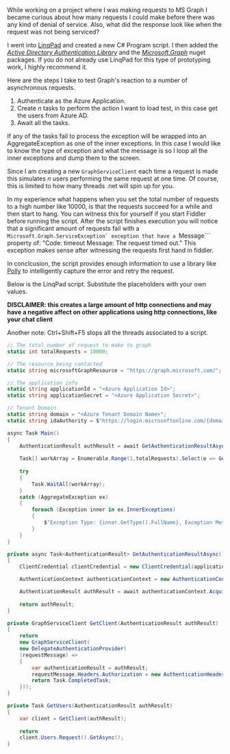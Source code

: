 While working on a project where I was making requests to MS Graph I became curious about how many requests I could make before there was any kind of denial of service. Also, what did the response look like when the request was not being serviced?

I went into [LinqPad](https://www.linqpad.net/) and created a new C# Program script. I then added the [*Active Directory Authentication Library*](https://www.nuget.org/packages/Microsoft.IdentityModel.Clients.ActiveDirectory/) and the [*Microsoft.Graph*](https://www.nuget.org/packages/Microsoft.Graph/) nuget packages. If you do not already use LinqPad for this type of prototyping work, I highly recommend it.

Here are the steps I take to test Graph's reaction to a number of asynchronous requests.

1. Authenticate as the Azure Application.
2. Create *n* tasks to perform the action I want to load test, in this case get the users from Azure AD.
3. Await all the tasks.

If any of the tasks fail to process the exception will be wrapped into an AggregateException as one of the inner exceptions. In this case I would like to know the type of exception and what the message is so I loop all the inner exceptions and dump them to the screen.

Since I am creating a new ```GraphServiceClient``` each time a request is made this simulates *n* users performing the same request at one time. Of course, this is limited to how many threads .net will spin up for you.

In my experience what happens when you set the total number of requests to a high number like 10000, is that the requests succeed for a while and then start to hang. You can witness this for yourself if you start Fiddler before running the script. After the script finishes execution you will notice that a significant amount of requests fail with a ```Microsoft.Graph.ServiceException` exception that have a ```Message``` property of: "Code: timeout Message: The request timed out." This exception makes sense after witnessing the requests first hand in fiddler.

In conclcusion, the script provides enough information to use a library like [Polly](https://www.nuget.org/packages/Polly/) to intelligently capture the error and retry the request.

Below is the LinqPad script. Substitute the placeholders with your own values.

**DISCLAIMER: this creates a large amount of http connections and may have a negative affect on other applications using http connections, like your chat client**

Another note: Ctrl+Shift+F5 stops all the threads associated to a script.

``` cs
// The total number of request to make to graph
static int totalRequests = 10000;

// The resource being contacted
static string microsoftGraphResource = "https://graph.microsoft.com/";

// The application info
static string applicationId = "<Azure Application Id>";
static string applicationSecret = "<Azure Application Secret>";

// Tenant Domain
static string domain = "<Azure Tenant Domain Name>";
static string idaAuthority = $"https://login.microsoftonline.com/{domain}";

async Task Main()
{
	AuthenticationResult authResult = await GetAuthenticationResultAsync();
	
	Task[] workArray = Enumerable.Range(1,totalRequests).Select(e => GetUsers(authResult)).ToArray();
	
	try
	{	        
		Task.WaitAll(workArray);		
	}
	catch (AggregateException ex)
	{
		foreach (Exception inner in ex.InnerExceptions)
		{
			$"Exception Type: {inner.GetType().FullName}, Exception Message: {inner.Message}".Dump();
		}
	}
}

private async Task<AuthenticationResult> GetAuthenticationResultAsync()
{
	ClientCredential clientCredential = new ClientCredential(applicationId, applicationSecret);

	AuthenticationContext authenticationContext = new AuthenticationContext(idaAuthority, false);

	AuthenticationResult authResult = await authenticationContext.AcquireTokenAsync(microsoftGraphResource, clientCredential);
	
	return authResult;
}

private GraphServiceClient GetClient(AuthenticationResult authResult)
{
	return
	new GraphServiceClient(
	new DelegateAuthenticationProvider(
	(requestMessage) =>
	{
		var authenticationResult = authResult;
		requestMessage.Headers.Authorization = new AuthenticationHeaderValue("Bearer", authenticationResult.AccessToken);
		return Task.CompletedTask;
	}));
}

private Task GetUsers(AuthenticationResult authResult)
{
	var client = GetClient(authResult);
		
	return
	client.Users.Request().GetAsync();
}

```